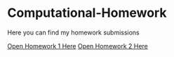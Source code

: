 # Computational-Homework
Here you can find my homework submissions

[Open Homework 1 Here](cellular_automata_complexity.ipynb)
[Open Homework 2 Here](matrices_unsupervised_learning.ipynb)
